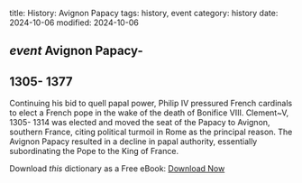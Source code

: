 title: History: Avignon Papacy
tags: history, event
category: history
date: 2024-10-06
modified: 2024-10-06

## _event_  Avignon Papacy-
  1305-
1377
-
Continuing his bid to quell
  papal power, Philip IV pressured French cardinals to elect a French
  pope in the wake of the death of Bonifice VIII.  Clement~V,
    1305-
1314
 was elected and moved the seat of the Papacy to
  Avignon, southern France, citing political turmoil in Rome as the
  principal reason.   The Avignon Papacy resulted in a decline in
  papal authority, essentially subordinating the Pope to the King of
  France.



Download *this* dictionary as a Free eBook: [Download Now]({static}static/CairnsHistoryDictionary.pdf)

